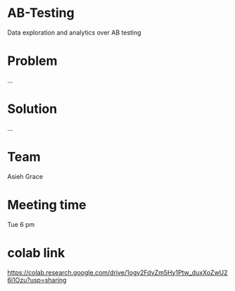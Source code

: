 # AB-Testing
Data exploration and analytics over AB testing 
# Problem
...
# Solution
...
# Team
Asieh 
Grace
# Meeting time 
Tue 6 pm
# colab link
https://colab.research.google.com/drive/1ogy2FdvZm5Hy1Ptw_duxXoZwU26i1Ozu?usp=sharing
